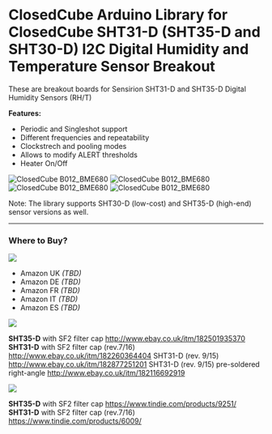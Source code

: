 ClosedCube Arduino Library for
ClosedCube SHT31-D (SHT35-D and SHT30-D) I2C Digital Humidity and Temperature Sensor Breakout 
=====================================================================================================

These are breakout boards for Sensirion SHT31-D and SHT35-D Digital Humidity Sensors (RH/T)

**Features:**

- Periodic and Singleshot support
- Different frequencies and repeatability
- Clockstrech and pooling modes
- Allows to modify ALERT thresholds
- Heater On/Off

![ClosedCube B012_BME680](http://images.closedcube.uk/B008_SHT35D/B008_SHT35D_GitHub_Pic1.jpg)
![ClosedCube B012_BME680](http://images.closedcube.uk/B008_SHT31D/B008_SHT31D_GitHub_Pic1.jpg)
![ClosedCube B012_BME680](http://images.closedcube.uk/B008_SHT31D/B008_SHT31D_GitHub_Pic2.jpg)
![ClosedCube B012_BME680](http://images.closedcube.uk/B008_SHT31D/B008_SHT31D_GitHub_Pic3.jpg)

Note: The library supports SHT30-D (low-cost) and SHT35-D (high-end) sensor versions as well.

----------
### Where to Buy?

[![](http://images.closedcube.uk/logo/github/amazon.png)](https://www.tindie.com/stores/closedcube/)

- Amazon UK *(TBD)*
- Amazon DE *(TBD)*
- Amazon FR *(TBD)*
- Amazon IT *(TBD)*
- Amazon ES *(TBD)*

[![](http://images.closedcube.uk/logo/github/ebay.gif)](http://www.ebay.co.uk/itm/182501935370)

**SHT35-D** with SF2 filter cap  http://www.ebay.co.uk/itm/182501935370
**SHT31-D** with SF2 filter cap (rev.7/16) http://www.ebay.co.uk/itm/182260364404
SHT31-D (rev. 9/15) http://www.ebay.co.uk/itm/182877251201
SHT31-D (rev. 9/15) pre-soldered right-angle http://www.ebay.co.uk/itm/182116692919

[![](http://images.closedcube.uk/logo/github/tindie.png)](https://www.tindie.com/stores/closedcube/)

**SHT35-D** with SF2 filter cap  https://www.tindie.com/products/9251/
**SHT31-D** with SF2 filter cap (rev.7/16) https://www.tindie.com/products/6009/
